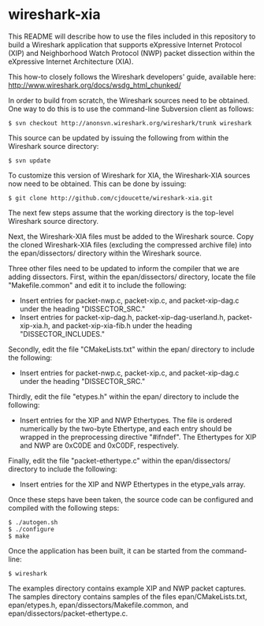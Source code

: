 wireshark-xia
=============

This README will describe how to use the files included in this repository to build a Wireshark application that supports eXpressive Internet Protocol (XIP) and Neighborhood Watch Protocol (NWP) packet dissection within the eXpressive Internet Architecture (XIA).

This how-to closely follows the Wireshark developers' guide, available here: http://www.wireshark.org/docs/wsdg_html_chunked/

In order to build from scratch, the Wireshark sources need to be obtained. One way to do this is to use the command-line Subversion client as follows:

	$ svn checkout http://anonsvn.wireshark.org/wireshark/trunk wireshark

This source can be updated by issuing the following from within the Wireshark source directory:

	$ svn update

To customize this version of Wireshark for XIA, the Wireshark-XIA sources now need to be obtained. This can be done by issuing:

	$ git clone http://github.com/cjdoucette/wireshark-xia.git

The next few steps assume that the working directory is the top-level Wireshark source directory.

Next, the Wireshark-XIA files must be added to the Wireshark source. Copy the cloned Wireshark-XIA files (excluding the compressed archive file) into the epan/dissectors/ directory within the Wireshark source. 

Three other files need to be updated to inform the compiler that we are adding dissectors. First, within the epan/dissectors/ directory, locate the file "Makefile.common" and edit it to include the following:

* Insert entries for packet-nwp.c, packet-xip.c, and packet-xip-dag.c under the heading "DISSECTOR_SRC."
* Insert entries for packet-xip-dag.h, packet-xip-dag-userland.h, packet-xip-xia.h, and packet-xip-xia-fib.h under the heading "DISSECTOR_INCLUDES."

Secondly, edit the file "CMakeLists.txt" within the epan/ directory to include the following:

* Insert entries for packet-nwp.c, packet-xip.c, and packet-xip-dag.c under the heading "DISSECTOR_SRC."

Thirdly, edit the file "etypes.h" within the epan/ directory to include the following:

* Insert entries for the XIP and NWP Ethertypes. The file is ordered numerically by the two-byte Ethertype, and each entry should be wrapped in the preprocessing directive "#ifndef". The Ethertypes for XIP and NWP are 0xC0DE and 0xC0DF, respectively.

Finally, edit the file "packet-ethertype.c" within the epan/dissectors/ directory to include the following:

* Insert entries for the XIP and NWP Ethertypes in the etype_vals array.

Once these steps have been taken, the source code can be configured and compiled with the following steps:

	$ ./autogen.sh
	$ ./configure
	$ make

Once the application has been built, it can be started from the command-line:

	$ wireshark

The examples directory contains example XIP and NWP packet captures. The samples directory contains samples of the files epan/CMakeLists.txt, epan/etypes.h, epan/dissectors/Makefile.common, and epan/dissectors/packet-ethertype.c.
